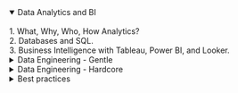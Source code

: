 <details open>
<summary>Data Analytics and BI</summary>
<br>
1. What, Why, Who, How Analytics?<br>
2. Databases and SQL.<br>
3. Business Intelligence with Tableau, Power BI, and Looker.
</details>
<details>
<summary>Data Engineering - Gentle</summary>
<br>
4. ETL Developer with dbt (ELT), Pentaho DI (classic UI ETL), and dimensional modelling.<br>
5. Cloud Computing fundamentals with AWS and Azure.<br>
6. Cloud Data Warehouse with Redshift, Synapse, Snowflake, BigQuery, Clickhouse.
</details>
<details>
<summary>Data Engineering - Hardcore</summary>
<br>
7. Apache Spark and Databricks.<br>
8. Hadoop on top of EMR, HDInsights with Hive.<br>
9. Data Lake and Lakehouse with Trino, Athena, Synapse Serverless, and Databricks (Delta Lake and Spark Serverless).<br>
10. Streaming with Apache Kafka, Apache Flink, Kinesis, Spark Structured Streaming, and Delta Streaming. (advanced)<br>
11. ML fundamentals for Data Engineers. (advanced)
</details>
<details>
<summary>Best practices</summary>
<br>
12. Best practices for Data Engineers with DevOps and SoftSkills.
</details>


